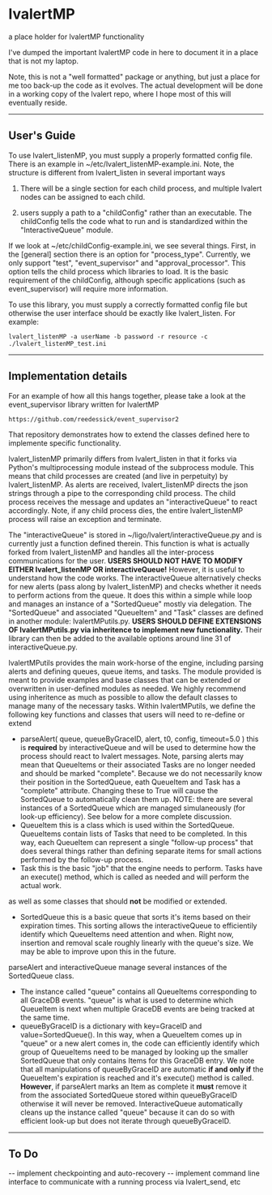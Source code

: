 # lvalertMP
a place holder for lvalertMP functionality

I've dumped the important lvalertMP code in here to document it in a place that is not my laptop.

Note, this is not a "well formatted" package or anything, but just a place for me too back-up the code as it evolves.
The actual development will be done in a working copy of the lvalert repo, where I hope most of this will eventually reside.

-------------------
User's Guide
-------------------
To use lvalert_listenMP, you must supply a properly formatted config file. There is an example in ~/etc/lvalert_listenMP-example.ini. Note, the structure is different from lvalert_listen in several important ways

  1) There will be a single section for each child process, and multiple lvalert nodes can be assigned to each child. 

  2) users supply a path to a "childConfig" rather than an executable. The childConfig tells the code what to run and is standardized within the "InteractiveQueue" module.

If we look at ~/etc/childConfig-example.ini, we see several things. First, in the [general] section there is an option for "process_type". Currently, we only support "test", "event_supervisor" and "approval_processor". This option tells the child process which libraries to load. It is the basic requirement of the childConfig, although specific applications (such as event_supervisor) will require more information.

To use this library, you must supply a correctly formatted config file but otherwise the user interface should be exactly like lvalert_listen. For example:

    lvalert_listenMP -a userName -b password -r resource -c ./lvalert_listenMP_test.ini

-------------------
Implementation details
-------------------
For an example of how all this hangs together, please take a look at the event_supervisor library written for lvalertMP

    https://github.com/reedessick/event_supervisor2

That repository demonstrates how to extend the classes defined here to implemente specific functionality.

lvalert_listenMP primarily differs from lvalert_listen in that it forks via Python's multiprocessing module instead of the subprocess module. This means that child processes are created (and live in perpetuity) by lvalert_listenMP. As alerts are received, lvalert_listenMP directs the json strings through a pipe to the corresponding child process. The child process receives the message and updates an "interactiveQueue" to react accordingly. Note, if any child process dies, the entire lvalert_listenMP process will raise an exception and terminate.

The "interactiveQueue" is stored in ~/ligo/lvalert/interactiveQueue.py and is currently just a function defined therein. This function is what is actually forked from lvalert_listenMP and handles all the inter-process communications for the user. **USERS SHOULD NOT HAVE TO MODIFY EITHER lvalert_listenMP OR interactiveQueue!** However, it is useful to understand how the code works. The interactiveQueue alternatively checks for new alerts (pass along by lvalert_listenMP) and checks whether it needs to perform actions from the queue. It does this within a simple while loop and manages an instance of a "SortedQueue" mostly via delegation. The "SortedQueue" and associated "QueueItem" and "Task" classes are defined in another module: lvalertMPutils.py. **USERS SHOULD DEFINE EXTENSIONS OF lvalertMPutils.py via inheritence to implement new functionality.** Their library can then be added to the available options around line 31 of interactiveQueue.py.

lvalertMPutils provides the main work-horse of the engine, including parsing alerts and defining queues, queue items, and tasks. The module provided is meant to provide examples and base classes that can be extended or overwritten in user-defined modules as needed. We highly recommend using inheritence as much as possible to allow the default classes to manage many of the necessary tasks. Within lvalertMPutils, we define the following key functions and classes that users will need to re-define or extend

  - parseAlert( queue, queueByGraceID, alert, t0, config, timeout=5.0 )
        this is **required** by interactiveQueue and will be used to determine how the process should react to lvalert messages. Note, parsing alerts may mean that QueueItems or their associated Tasks are no longer needed and should be marked "complete". Because we do not necessarily know their position in the SortedQueue, eath QueueItem and Task has a "complete" attribute. Changing these to True will cause the SortedQueue to automatically clean them up.
        NOTE: there are several instances of a SortedQueue which are managed simulaneously (for look-up efficiency). See below for a more complete discussion.
  - QueueItem
        this is a class which is used within the SortedQueue. QueueItems contain lists of Tasks that need to be completed. In this way, each QueueItem can represent a single "follow-up process" that does several things rather than defining separate items for small actions performed by the follow-up process.
  - Task
        this is the basic "job" that the engine needs to perform. Tasks have an execute() method, which is called as needed and will perform the actual work.

as well as some classes that should **not** be modified or extended.

  - SortedQueue
        this is a basic queue that sorts it's items based on their expiration times. This sorting allows the interactiveQueue to efficientily identify which QueueItems need attention and when.
        Right now, insertion and removal scale roughly linearly with the queue's size. We may be able to improve upon this in the future.


parseAlert and interactiveQueue manage several instances of the SortedQueue class. 
  - The instance called "queue" contains all QueueItems corresponding to all GraceDB events. "queue" is what is used to determine which QueueItem is next when multiple GraceDB events are being tracked at the same time. 
  - queueByGraceID is a dictionary with key=GraceID and value=SortedQueue(). In this way, when a QueueItem comes up in "queue" or a new alert comes in, the code can efficiently identify which group of QueueItems need to be managed by looking up the smaller SortedQueue that only contains Items for this GraceDB entry. We note that all manipulations of queueByGraceID are automatic **if and only if** the QueueItem's expiration is reached and it's execute() method is called. **However**, if parseAlert marks an Item as complete it **must** remove it from the associated SortedQueue stored within queueByGraceID otherwise it will never be removed. InteractiveQueue automatically cleans up the instance called "queue" because it can do so with efficient look-up but does not iterate through queueByGraceID.

-------------------
To Do
-------------------

-- implement checkpointing and auto-recovery
-- implement command line interface to communicate with a running process via lvalert_send, etc
